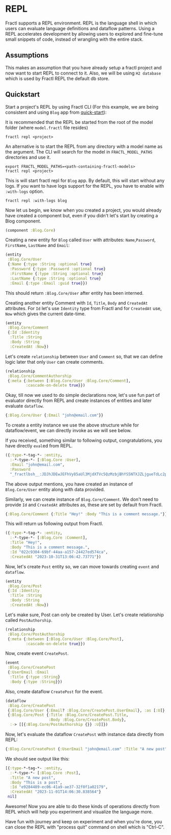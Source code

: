 # REPL

Fractl supports a REPL environment. REPL is the language shell in which users can evaluate language definitions and dataflow patterns. Using a REPL accelerates development by allowing users to explored and fine-tune small snippets of code, instead of wrangling with the entire stack.

## Assumptions

This makes an assumption that you have already setup a fractl project and now want to start REPL to connect to it.
Also, we will be using `H2 database` which is used by Fractl REPL the default db store.

## Quickstart

Start a project's REPL by using Fractl CLI (For this example, we are being consistent and using `Blog` app from [quick-start](quick-start.md)):

It is recommended that the REPL be started from the root of the model folder (where `model.fractl` file resides)

```shell
fractl repl <project>
```

An alternative is to start the REPL from any directory with a model name as the argument. The CLI will search for the model in `FRACTL_MODEL_PATHS` directories and use it.
```shell
export FRACTL_MODEL_PATHS=<path-containing-fractl-models>
fractl repl <project>
```

This is will start fractl repl for `Blog` app. By default, this will start without any logs.
If you want to have logs support for the REPL, you have to enable with `:with-logs` option.

```shell
fractl repl :with-logs blog
```

Now let us begin, we know when you created a project, you would already have created a component but, even if you didn't let's start by creating a Blog component.

```clojure
(component :Blog.Core)
```

Creating a new entity for `Blog` called `User` with attributes: `Name`,`Password`, `FirstName`, `LastName` and `Email`:

```clojure
(entity
 :Blog.Core/User
 {:Name {:type :String :optional true}
  :Password {:type :Password :optional true}
  :FirstName {:type :String :optional true}
  :LastName {:type :String :optional true}
  :Email {:type :Email :guid true}})
```

This should return `:Blog.Core/User` after entity has been interned.

Creating another entity Comment with `Id`, `Title`, `Body` and `CreatedAt` attributes. For `Id` let's use `Identity` type from Fractl and for `CreatedAt` use, `Now` which gives the current date-time.

```clojure
(entity
 :Blog.Core/Comment
 {:Id :Identity
  :Title :String
  :Body :String
  :CreatedAt :Now})
```

Let's create `relationship` between `User` and `Comment` so, that we can define logic later that only `User` can create comments.

```clojure
(relationship
 :Blog.Core/CommentAuthorship
 {:meta {:between [:Blog.Core/User :Blog.Core/Comment],
         :cascade-on-delete true}})
```

Okay, till now we used to do simple declarations now, let's use fun part of evaluator directly from REPL and create instances of entities and later evaluate `dataflow`.

```clojure
{:Blog.Core/User {:Email "john@email.com"}}
```

To create a entity instance we use the above structure while for dataflow/event, we can directly invoke as we will see below.

If you received, something similar to following output, congratulations, you have directly `eval`ed from REPL.

```clojure
({:type-*-tag-*- :entity,
  :-*-type-*- [:Blog.Core :User],
  :Email "john@email.com",
  :Password
  "_fractlbsh__:JDJhJDEwJEFhVy85aUl3MjdXTVc5QzMzbjBhYS5NTXJZLjgueTdLc2pSQzZNUFR4dWQ2dWU3dWtHUmxL"})
```

The above output mentions, you have created an instance of `Blog.Core/User` entity along with data provided.

Similarly, we can create instance of `Blog.Core/Comment`. We don't need to provide `Id` and `CreatedAt` attributes as, these are set by default from Fractl.

```clojure
{:Blog.Core/Comment {:Title "Hey!" :Body "This is a comment message."}}
```

This will return us following output from Fractl.

```clojure
({:type-*-tag-*- :entity,
  :-*-type-*- [:Blog.Core :Comment],
  :Title "Hey!",
  :Body "This is a comment message.",
  :Id "022c9304-69bf-44aa-a157-24427ed574ca",
  :CreatedAt "2023-10-31T13:06:42.73771"})
```

Now, let's create `Post` entity so, we can move towards creating `event` and `dataflow`.

```clojure
(entity
 :Blog.Core/Post
 {:Id :Identity
  :Title :String
  :Body :String
  :CreatedAt :Now})
```

Let's make sure, Post can only be created by User. Let's create relationship called `PostAuthorship`.

```clojure
(relationship
 :Blog.Core/PostAuthorship
 {:meta {:between [:Blog.Core/User :Blog.Core/Post],
         :cascade-on-delete true}})
```

Now, create event `CreatePost`.

```clojure
(event
 :Blog.Core/CreatePost
 {:UserEmail :Email
  :Title {:type :String}
  :Body {:type :String}})
```

Also, create dataflow `CreatePost` for the event.

```clojure
(dataflow
 :Blog.Core/CreatePost
 {:Blog.Core/User {:Email? :Blog.Core/CreatePost.UserEmail}, :as [:U]}
 {:Blog.Core/Post {:Title :Blog.Core/CreatePost.Title,
                   :Body :Blog.Core/CreatePost.Body},
  :-> [[{:Blog.Core/PostAuthorship {}} :U]]})
```

Now, let's evaluate the dataflow `CreatePost` with instance data directly from REPL:

```clojure
{:Blog.Core/CreatePost {:UserEmail "john@email.com" :Title "A new post" :Body "This is a post"}}
```

We should see output like this:

```clojure
[{:type-*-tag-*- :entity,
  :-*-type-*- [:Blog.Core :Post],
  :Title "A new post",
  :Body "This is a post",
  :Id "e9284489-ec06-41a9-ae37-32f0f1a02179",
  :CreatedAt "2023-11-01T14:06:30.838564"}
 nil]
```

Awesome! Now you are able to do these kinds of operations directly from REPL which will help you experiment and visualize
the language more.

Have fun with journey and keep on experiment and when you're done, you can close the REPL with "process quit" command on shell
which is "Ctrl-C".
